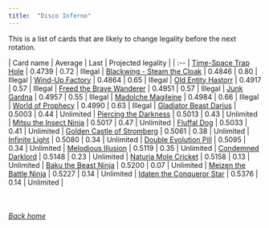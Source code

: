 ```yaml
---
title:  "Disco Inferno"
---
```


This is a list of cards that are likely to change legality before the next rotation.

| Card name | Average | Last | Projected legality |
| :-- |
[Time-Space Trap Hole](https://db.ygoprodeck.com/card/?search=Time-Space%20Trap%20Hole) | 0.4739 | 0.72 | Illegal |
[Blackwing - Steam the Cloak](https://db.ygoprodeck.com/card/?search=Blackwing%20-%20Steam%20the%20Cloak) | 0.4846 | 0.80 | Illegal |
[Wind-Up Factory](https://db.ygoprodeck.com/card/?search=Wind-Up%20Factory) | 0.4864 | 0.65 | Illegal |
[Old Entity Hastorr](https://db.ygoprodeck.com/card/?search=Old%20Entity%20Hastorr) | 0.4917 | 0.57 | Illegal |
[Freed the Brave Wanderer](https://db.ygoprodeck.com/card/?search=Freed%20the%20Brave%20Wanderer) | 0.4951 | 0.57 | Illegal |
[Junk Gardna](https://db.ygoprodeck.com/card/?search=Junk%20Gardna) | 0.4957 | 0.55 | Illegal |
[Madolche Magileine](https://db.ygoprodeck.com/card/?search=Madolche%20Magileine) | 0.4984 | 0.66 | Illegal |
[World of Prophecy](https://db.ygoprodeck.com/card/?search=World%20of%20Prophecy) | 0.4990 | 0.63 | Illegal |
[Gladiator Beast Darius](https://db.ygoprodeck.com/card/?search=Gladiator%20Beast%20Darius) | 0.5003 | 0.44 | Unlimited |
[Piercing the Darkness](https://db.ygoprodeck.com/card/?search=Piercing%20the%20Darkness) | 0.5013 | 0.43 | Unlimited |
[Mitsu the Insect Ninja](https://db.ygoprodeck.com/card/?search=Mitsu%20the%20Insect%20Ninja) | 0.5017 | 0.47 | Unlimited |
[Fluffal Dog](https://db.ygoprodeck.com/card/?search=Fluffal%20Dog) | 0.5033 | 0.41 | Unlimited |
[Golden Castle of Stromberg](https://db.ygoprodeck.com/card/?search=Golden%20Castle%20of%20Stromberg) | 0.5061 | 0.38 | Unlimited |
[Infinite Light](https://db.ygoprodeck.com/card/?search=Infinite%20Light) | 0.5080 | 0.34 | Unlimited |
[Double Evolution Pill](https://db.ygoprodeck.com/card/?search=Double%20Evolution%20Pill) | 0.5095 | 0.34 | Unlimited |
[Melodious Illusion](https://db.ygoprodeck.com/card/?search=Melodious%20Illusion) | 0.5119 | 0.35 | Unlimited |
[Condemned Darklord](https://db.ygoprodeck.com/card/?search=Condemned%20Darklord) | 0.5148 | 0.23 | Unlimited |
[Naturia Mole Cricket](https://db.ygoprodeck.com/card/?search=Naturia%20Mole%20Cricket) | 0.5158 | 0.13 | Unlimited |
[Baku the Beast Ninja](https://db.ygoprodeck.com/card/?search=Baku%20the%20Beast%20Ninja) | 0.5200 | 0.07 | Unlimited |
[Meizen the Battle Ninja](https://db.ygoprodeck.com/card/?search=Meizen%20the%20Battle%20Ninja) | 0.5227 | 0.14 | Unlimited |
[Idaten the Conqueror Star](https://db.ygoprodeck.com/card/?search=Idaten%20the%20Conqueror%20Star) | 0.5376 | 0.14 | Unlimited |

<br>

###### [Back home](index)